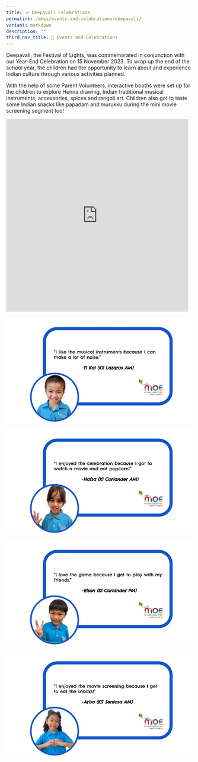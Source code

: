 ```yaml
---
title: 🪔 Deepavali Celebrations
permalink: /mkws/events-and-celebrations/deepavali/
variant: markdown
description: ""
third_nav_title: 🎉 Events and Celebrations
---
```

Deepavali, the Festival of Lights, was commemorated in conjunction with our Year-End Celebration on 15 November 2023. To wrap up the end of the school year, the children had the opportunity to learn about and experience Indian culture through various activities planned.

With the help of some Parent Volunteers, interactive booths were set up for the children to explore Henna drawing, Indian traditional musical instruments, accessories, spices and rangoli art. Children also got to taste some Indian snacks like papadam and murukku during the mini movie screening segment too!

<iframe allowfullscreen="true" height="520" width="491" frameborder="0" src="https://docs.google.com/presentation/d/e/2PACX-1vQDUmHDWf9H_-hpZwvY8PaqRpSpLgUSHHpnkjd8Ccc1vF7Ey1dak7vhnE5YatUPXsEK9-5raIqsjQD-/embed?start=true&amp;loop=true&amp;delayms=5000"></iframe>

![](/images/MK/Event%20Reflections/Reflection_for_Deepavali_.jpg)

![](/images/MK/Event%20Reflections/Reflection_for_Deepavali___3_.jpg)

![](/images/MK/Event%20Reflections/Reflection_for_Deepavali___2_.jpg)

![](/images/MK/Event%20Reflections/Reflection_for_Deepavali___4_.jpg)